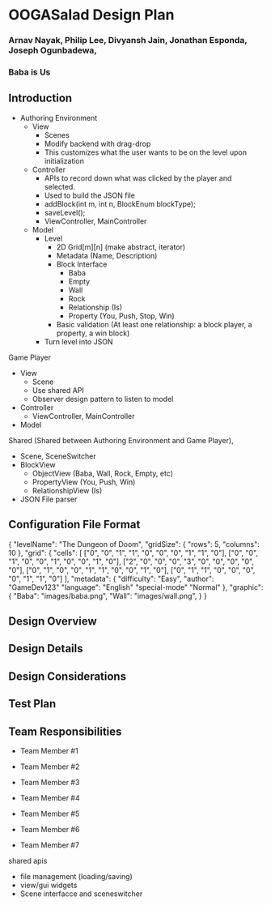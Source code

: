# OOGASalad Design Plan
### Arnav Nayak, Philip Lee, Divyansh Jain, Jonathan Esponda, Joseph Ogunbadewa, 
### Baba is Us

## Introduction

* Authoring Environment
  * View
    * Scenes
    * Modify backend with drag-drop
    * This customizes what the user wants to be on the level upon initialization
  * Controller
    * APIs to record down what was clicked by the player and selected.
    * Used to build the JSON file
    * addBlock(int m, int n, BlockEnum blockType);
    * saveLevel();
    * ViewController, MainController
  * Model
    * Level
      * 2D Grid[m][n] (make abstract, iterator)
      * Metadata (Name, Description)
      * Block Interface
        * Baba
        * Empty
        * Wall
        * Rock
        * Relationship (Is)
        * Property (You, Push, Stop, Win)
      * Basic validation (At least one relationship: a block player, a property, a win block)
    * Turn level into JSON

Game Player
  * View
    * Scene
    * Use shared API
    * Observer design pattern to listen to model
  * Controller
    * ViewController, MainController
  * Model

Shared (Shared between Authoring Environment and Game Player), 
  * Scene, SceneSwitcher
  * BlockView
    * ObjectView (Baba, Wall, Rock, Empty, etc)
    * PropertyView (You, Push, Win)
    * RelationshipView (Is)
  * JSON File parser

## Configuration File Format

{
    "levelName": "The Dungeon of Doom",
    "gridSize": {
        "rows": 5,
        "columns": 10
    },
    "grid": {
    "cells": [
        ["0", "0", "1", "1", "0", "0", "0", "1", "1", "0"],
        ["0", "0", "1", "0", "0", "1", "0", "0", "1", "0"],
        ["2", "0", "0", "0", "3", "0", "0", "0", "0", "0"],
        ["0", "1", "0", "0", "1", "1", "0", "0", "1", "0"],
        ["0", "1", "1", "0", "0", "0", "0", "1", "1", "0"]
    ],
    "metadata": {
        "difficulty": "Easy",
        "author": "GameDev123"
        "language": "English"
        "special-mode" "Normal"
    },
    "graphic": {
        "Baba": "images/baba.png",
        "Wall": "images/wall.png",
    }
}   


## Design Overview


## Design Details


## Design Considerations


## Test Plan


## Team Responsibilities

* Team Member #1

* Team Member #2

* Team Member #3

* Team Member #4

* Team Member #5

* Team Member #6

* Team Member #7

shared apis
- file management (loading/saving)
- view/gui widgets
- Scene interfacce and sceneswitcher
